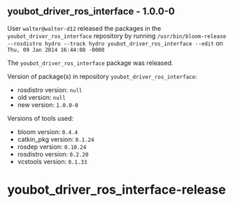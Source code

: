 ## youbot_driver_ros_interface - 1.0.0-0

User `walter@walter-d12` released the packages in the `youbot_driver_ros_interface` repository by running `/usr/bin/bloom-release --rosdistro hydro --track hydro youbot_driver_ros_interface --edit` on `Thu, 09 Jan 2014 16:44:08 -0000`

The `youbot_driver_ros_interface` package was released.

Version of package(s) in repository `youbot_driver_ros_interface`:
- rosdistro version: `null`
- old version: `null`
- new version: `1.0.0-0`

Versions of tools used:
- bloom version: `0.4.4`
- catkin_pkg version: `0.1.24`
- rosdep version: `0.10.24`
- rosdistro version: `0.2.20`
- vcstools version: `0.1.33`


youbot_driver_ros_interface-release
===================================
